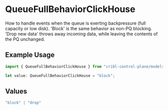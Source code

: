 # QueueFullBehaviorClickHouse

How to handle events when the queue is exerting backpressure (full capacity or low disk). 'Block' is the same behavior as non-PQ blocking. 'Drop new data' throws away incoming data, while leaving the contents of the PQ unchanged.

## Example Usage

```typescript
import { QueueFullBehaviorClickHouse } from "cribl-control-plane/models/operations";

let value: QueueFullBehaviorClickHouse = "block";
```

## Values

```typescript
"block" | "drop"
```